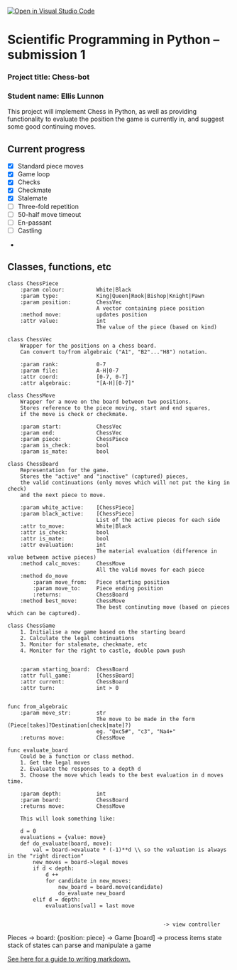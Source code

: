 [![Open in Visual Studio Code](https://classroom.github.com/assets/open-in-vscode-f059dc9a6f8d3a56e377f745f24479a46679e63a5d9fe6f495e02850cd0d8118.svg)](https://classroom.github.com/online_ide?assignment_repo_id=6124259&assignment_repo_type=AssignmentRepo)
# Scientific Programming in Python – submission 1

### Project title: Chess-bot

### Student name: Ellis Lunnon
  
This project will implement Chess in Python, as well as providing functionality to evaluate the position the game is currently in, and suggest some good continuing moves.

## Current progress
- [x] Standard piece moves
- [x] Game loop
- [x] Checks
- [x] Checkmate
- [x] Stalemate
- [ ] Three-fold repetition
- [ ] 50-half move timeout
- [ ] En-passant
- [ ] Castling
-

## Classes, functions, etc
```
class ChessPiece
	:param colour: 			White|Black
	:param type: 			King|Queen|Rook|Bishop|Knight|Pawn
	:param position: 		ChessVec
							A vector containing piece position
	:method move: 			updates position
	:attr value: 			int
							The value of the piece (based on kind)

class ChessVec
	Wrapper for the positions on a chess board.
	Can convert to/from algebraic ("A1", "B2"..."H8") notation.

	:param rank: 			0-7
	:param file: 			A-H|0-7
	:attr coord: 			[0-7, 0-7]
	:attr algebraic: 		"[A-H][0-7]"

class ChessMove
	Wrapper for a move on the board between two positions.
	Stores reference to the piece moving, start and end squares,
	if the move is check or checkmate.

	:param start: 			ChessVec
	:param end: 			ChessVec
	:param piece: 			ChessPiece
	:param is_check: 		bool
	:param is_mate: 		bool

class ChessBoard
	Representation for the game.
	Stores the "active" and "inactive" (captured) pieces,
	the valid continuations (only moves which will not put the king in check)
	and the next piece to move.

	:param white_active:	[ChessPiece]
	:param black_active:	[ChessPiece]
							List of the active pieces for each side
	:attr to_move: 			White|Black
	:attr is_check: 		bool
	:attr is_mate: 			bool
	:attr evaluation: 		int
							The material evaluation (difference in value between active pieces)
	:method calc_moves: 	ChessMove
							All the valid moves for each piece
	:method do_move
		:param move_from: 	Piece starting position
		:param move_to: 	Piece ending position
		:returns: 			ChessBoard
	:method best_move: 		ChessMove
							The best continuting move (based on pieces which can be captured).

class ChessGame
	1. Initialise a new game based on the starting board
	2. Calculate the legal continuations
	3. Monitor for stalemate, checkmate, etc
	4. Monitor for the right to castle, double pawn push
		

	:param starting_board: 	ChessBoard
	:attr full_game: 		[ChessBoard]
	:attr current: 			ChessBoard
	:attr turn: 			int > 0


func from_algebraic
	:param move_str: 		str
							The move to be made in the form (Piece[takes]?Destination[check|mate]?)
							eg. "Qxc5#", "c3", "Na4+"
	:returns move: 			ChessMove

func evaluate_board
	Could be a function or class method.
	1. Get the legal moves
	2. Evaluate the responses to a depth d
	3. Choose the move which leads to the best evaluation in d moves time.

	:param depth: 			int
	:param board: 			ChessBoard
	:returns move: 			ChessMove

	This will look something like:

	d = 0
	evaluations = {value: move}
	def do_evaluate(board, move):
		val = board->evaluate * (-1)**d \\ so the valuation is always in the "right direction"
		new_moves = board->legal moves
		if d < depth:
			d ++
			for candidate in new_moves:
				new_board = board.move(candidate)
				do_evaluate new_board
		elif d = depth:
			evaluations[val] = last move


```

												     -> view controller 
Pieces -> board: {position: piece} -> Game [board]   -> process
items 	  state						  stack of states   can parse and manipulate a game

[See here for a guide to writing markdown.](https://guides.github.com/features/mastering-markdown/)
